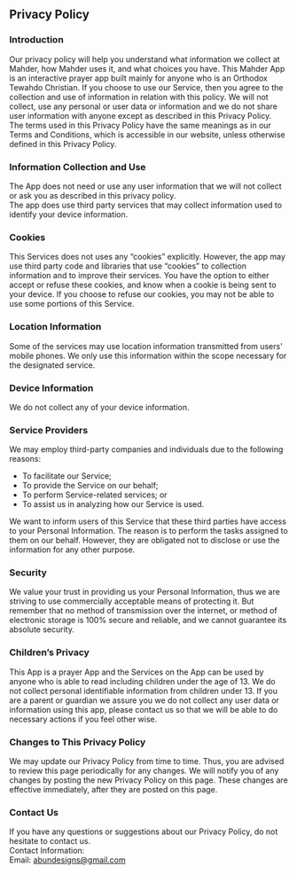 Privacy Policy  
----------------

### Introduction  
Our privacy policy will help you understand what information we collect at Mahder, how Mahder uses it, and what choices you have.
This Mahder App is an interactive prayer app  built mainly for anyone who is an Orthodox Tewahdo Christian. 
If you choose to use our Service, then you agree to the collection and use of information in  relation with this policy. 
We will not collect, use any personal or user data or information and we do not share user information with anyone except as described in this Privacy Policy.  
The terms used in this Privacy Policy have the same meanings as in our Terms and Conditions, which is accessible in our website, unless otherwise  defined in this Privacy Policy.

### Information Collection and Use  
The App does not need or use any user information that we will not collect or ask you as described in this privacy policy.  
The app does use third party services that may collect information used to identify your device information. 

### Cookies  
This Services does not uses any “cookies” explicitly. However, the app may use third party code and libraries that use “cookies” to collection information and to improve their services. You have the option  to either accept or refuse these cookies, and know when a cookie is being sent to your device. If you choose to refuse our cookies, you may not be able to use some portions of this Service.  

### Location Information  
Some of the services may use location information transmitted from users' mobile phones. We only use this information within the scope necessary for the designated service.  

### Device Information  
We do not collect any of your device information.  

### Service Providers  
We may employ third-party companies and individuals due to the following reasons:  
* To facilitate our Service;
* To provide the Service on our behalf;
* To perform Service-related services; or
* To assist us in analyzing how our Service is used.  

We want to inform users of this Service that these third parties have access to your Personal Information. The reason is to perform the tasks assigned to them on our behalf. However, they are obligated not to disclose or use the information for any other purpose.  

### Security  
We value your trust in providing us your Personal Information, thus we are striving to use commercially acceptable means of protecting it. But remember that no method of transmission over  the internet, or method of electronic storage is 100% secure and reliable, and we cannot guarantee its absolute security.  

### Children’s Privacy  
This App is a prayer App and the Services on the App can be used by anyone who is able to read including children under the age of 13. We do not  collect personal identifiable information from children under 13. If you are a parent or guardian we assure you we do not collect any user data or information using this app, please contact us so that we will be able to do necessary actions if you feel other wise.  

### Changes to This Privacy Policy  
We may update our Privacy Policy from time to time. Thus, you are advised to review this page periodically for any changes. We will notify you of any changes by posting the new Privacy Policy on this page. These changes are effective immediately, after they are posted on this page.  

### Contact Us  
If you have any questions or suggestions about our Privacy Policy, do not hesitate to contact us.  
Contact Information:  
Email: abundesigns@gmail.com
